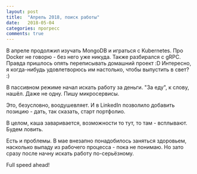 ```yaml
---
layout: post
title:  "Апрель 2018, поиск работы"
date:   2018-05-04
categories: прогресс
comments: true
---
```

В апреле продолжил изучать MongoDB и играться с Kubernetes. Про Docker не говорю - без него уже никуда. Также разбирался с gRPC.
Правда пришлось опять переписывать домашний проект :D Интересно, я когда-нибудь удовлетворюсь им настолько, чтобы выпустить в свет? :)

В пассивном режиме начал искать работу за деньги. "За еду", к слову, нашёл. Даже не одну. Пишу микросервисы.

Это, безусловно, воодушевляет. И в LinkedIn позволило добавить позицию - дать, так сказать, старт портфолио.

В целом, каша заваривается, возможности то тут, то там - всплывают. Будем ловить.


Есть и проблемы. В мае внезапно понадобилось заняться здоровьем, насколько выпаду из рабочего процесса - пока не понимаю.
Но зато сразу после начну искать работу по-серьёзному.

Full speed ahead!